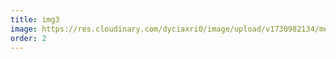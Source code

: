 ```yaml
---
title: img3
image: https://res.cloudinary.com/dyciaxri0/image/upload/v1730982134/memory/img4-cover_h1f7r7.jpg
order: 2
---
```

